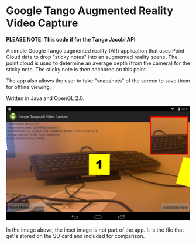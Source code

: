 # Google Tango Augmented Reality Video Capture

**PLEASE NOTE: This code if for the Tango Jacobi API**

A simple Google Tango augmented reality (AR) application that uses Point Cloud data to drop "sticky notes" into an augmented reality scene.  The point cloud is used to determine an average depth (from the camera) for the sticky note.  The sticky note is then anchored on this point.

The app also allows the user to take "snapshots" of the screen to save them for offline viewing.



Written in Java and OpenGL 2.0.

![Tango Augmented Reality Video Capture](/screenshot.jpg?raw=true "Tango Augmented Reality Video Capture")

In the image above, the inset image is not part of the app.  It is the file that get's stored on the SD card and included for comparison.



